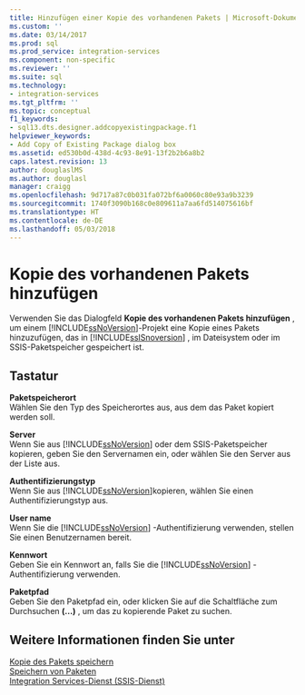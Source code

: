 ```yaml
---
title: Hinzufügen einer Kopie des vorhandenen Pakets | Microsoft-Dokumentation
ms.custom: ''
ms.date: 03/14/2017
ms.prod: sql
ms.prod_service: integration-services
ms.component: non-specific
ms.reviewer: ''
ms.suite: sql
ms.technology:
- integration-services
ms.tgt_pltfrm: ''
ms.topic: conceptual
f1_keywords:
- sql13.dts.designer.addcopyexistingpackage.f1
helpviewer_keywords:
- Add Copy of Existing Package dialog box
ms.assetid: ed530b0d-438d-4c93-8e91-13f2b2b6a8b2
caps.latest.revision: 13
author: douglaslMS
ms.author: douglasl
manager: craigg
ms.openlocfilehash: 9d717a87c0b031fa072bf6a0060c80e93a9b3239
ms.sourcegitcommit: 1740f3090b168c0e809611a7aa6fd514075616bf
ms.translationtype: HT
ms.contentlocale: de-DE
ms.lasthandoff: 05/03/2018
---
```

# <a name="add-copy-of-existing-package"></a>Kopie des vorhandenen Pakets hinzufügen
  Verwenden Sie das Dialogfeld **Kopie des vorhandenen Pakets hinzufügen** , um einem [!INCLUDE[ssNoVersion](../includes/ssnoversion-md.md)]-Projekt eine Kopie eines Pakets hinzuzufügen, das in [!INCLUDE[ssISnoversion](../includes/ssisnoversion-md.md)] , im Dateisystem oder im SSIS-Paketspeicher gespeichert ist.  
  
## <a name="options"></a>Tastatur  
 **Paketspeicherort**  
 Wählen Sie den Typ des Speicherortes aus, aus dem das Paket kopiert werden soll.  
  
 **Server**  
 Wenn Sie aus [!INCLUDE[ssNoVersion](../includes/ssnoversion-md.md)] oder dem SSIS-Paketspeicher kopieren, geben Sie den Servernamen ein, oder wählen Sie den Server aus der Liste aus.  
  
 **Authentifizierungstyp**  
 Wenn Sie aus [!INCLUDE[ssNoVersion](../includes/ssnoversion-md.md)]kopieren, wählen Sie einen Authentifizierungstyp aus.  
  
 **User name**  
 Wenn Sie die [!INCLUDE[ssNoVersion](../includes/ssnoversion-md.md)] -Authentifizierung verwenden, stellen Sie einen Benutzernamen bereit.  
  
 **Kennwort**  
 Geben Sie ein Kennwort an, falls Sie die [!INCLUDE[ssNoVersion](../includes/ssnoversion-md.md)] -Authentifizierung verwenden.  
  
 **Paketpfad**  
 Geben Sie den Paketpfad ein, oder klicken Sie auf die Schaltfläche zum Durchsuchen **(…)** , um das zu kopierende Paket zu suchen.  
  
## <a name="see-also"></a>Weitere Informationen finden Sie unter  
 [Kopie des Pakets speichern](http://msdn.microsoft.com/library/7b44c0d7-d8fa-4491-8836-0899f621d3a8)   
 [Speichern von Paketen](../integration-services/save-packages.md)   
 [Integration Services-Dienst &#40;SSIS-Dienst&#41;](../integration-services/service/integration-services-service-ssis-service.md)
  
  
